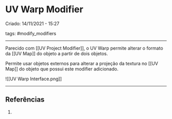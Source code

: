 # UV Warp Modifier
Criado: 14/11/2021 - 15:27

tags: #modify_modifiers

---

Parecido com [[UV Project Modifier]], o UV Warp permite alterar o formato da [[UV Map]] do objeto a partir de dois objetos.



Permite usar objetos externos para alterar a projeção da textura no [[UV Map]] do objeto que possui este modifier adicionado.

![[UV Warp Interface.png]]

---
## Referências
1.